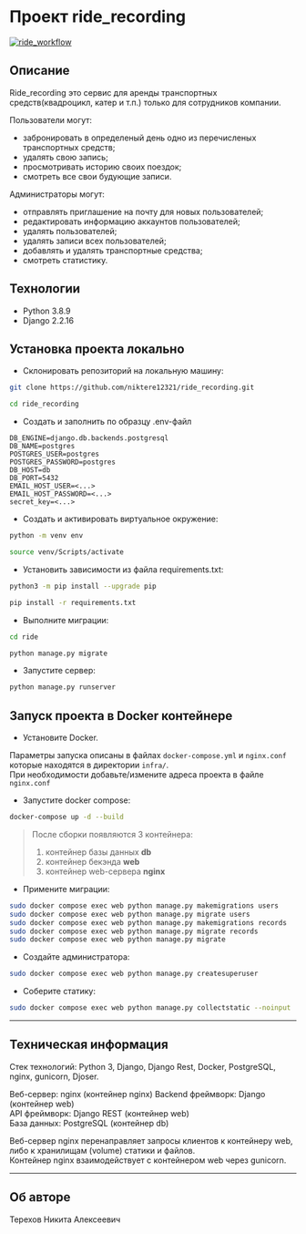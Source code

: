 # Проект ride_recording
[![ride_workflow](https://github.com/niktere12321/ride_recording/actions/workflows/ride_workflow.yml/badge.svg)](https://github.com/niktere12321/ride_recording/actions/workflows/ride_workflow.yml)

## Описание

Ride_recording это сервис для аренды транспортных средств(квадроцикл, катер и т.п.) только для сотрудников компании.

Пользователи могут:
- забронировать в определеный день одно из перечисленых транспортных средств;
- удалять свою запись;
- просмотривать историю своих поездок;
- смотреть все свои будующие записи.

Администраторы могут:
- отправлять приглашение на почту для новых пользователей;
- редактировать информацию аккаунтов пользователей;
- удалять пользователей;
- удалять записи всех пользователей;
- добавлять и удалять транспортные средства;
- смотреть статистику.

## Технологии
- Python 3.8.9
- Django 2.2.16

## Установка проекта локально

* Склонировать репозиторий на локальную машину:
```bash
git clone https://github.com/niktere12321/ride_recording.git
```
```bash
cd ride_recording
```

- Создать и заполнить по образцу .env-файл
```
DB_ENGINE=django.db.backends.postgresql
DB_NAME=postgres
POSTGRES_USER=postgres
POSTGRES_PASSWORD=postgres
DB_HOST=db
DB_PORT=5432
EMAIL_HOST_USER=<...>
EMAIL_HOST_PASSWORD=<...>
secret_key=<...>
```

* Cоздать и активировать виртуальное окружение:

```bash
python -m venv env
```

```bash
source venv/Scripts/activate
```

* Установить зависимости из файла requirements.txt:

```bash
python3 -m pip install --upgrade pip
```
```bash
pip install -r requirements.txt
```

* Выполните миграции:
```bash
cd ride
```
```bash
python manage.py migrate
```

* Запустите сервер:
```bash
python manage.py runserver
```

## Запуск проекта в Docker контейнере
* Установите Docker.

Параметры запуска описаны в файлах `docker-compose.yml` и `nginx.conf` которые находятся в директории `infra/`.  
При необходимости добавьте/измените адреса проекта в файле `nginx.conf`

* Запустите docker compose:
```bash
docker-compose up -d --build
```  
  > После сборки появляются 3 контейнера:
  > 1. контейнер базы данных **db**
  > 2. контейнер бекэнда **web**
  > 3. контейнер web-сервера **nginx**
* Примените миграции:
```bash
sudo docker compose exec web python manage.py makemigrations users
sudo docker compose exec web python manage.py migrate users
sudo docker compose exec web python manage.py makemigrations records
sudo docker compose exec web python manage.py migrate records
sudo docker compose exec web python manage.py migrate
```
* Создайте администратора:
```bash
sudo docker compose exec web python manage.py createsuperuser
```
* Соберите статику:
```bash
sudo docker compose exec web python manage.py collectstatic --noinput
```
---
## Техническая информация

Стек технологий: Python 3, Django, Django Rest, Docker, PostgreSQL, nginx, gunicorn, Djoser.

Веб-сервер: nginx (контейнер nginx)
Backend фреймворк: Django (контейнер web)  
API фреймворк: Django REST (контейнер web)  
База данных: PostgreSQL (контейнер db)

Веб-сервер nginx перенаправляет запросы клиентов к контейнеру web, либо к хранилищам (volume) статики и файлов.  
Контейнер nginx взаимодействует с контейнером web через gunicorn.  

---
## Об авторе

Терехов Никита Алексеевич